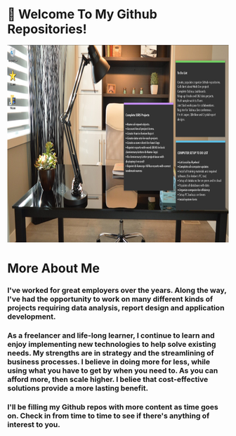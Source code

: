 # 👋 Welcome To My Github Repositories!
<img src="/assets/images/officework.jpg" width="1000" height="450" />

# More About Me
### I've worked for great employers over the years. Along the way, I've had the opportunity to work on many different kinds of projects requiring data analysis, report design and application development.

### As a freelancer and life-long learner, I continue to learn and enjoy implementing new technologies to help solve existing needs. My strengths are in strategy and the streamlining of business processes. I believe in doing more for less, while using what you have to get by when you need to. As you can afford more, then scale higher. I beliee that cost-effective solutions provide a more lasting benefit. 

### I'll be filling my Github repos with more content as time goes on. Check in from time to time to see if there's anything of interest to you.







<!--
**curtild/curtild** is a ✨ _special_ ✨ repository because its `README.md` (this file) appears on your GitHub profile.

Here are some ideas to get you started:

- 🔭 I’m currently working on ...
- 🌱 I’m currently learning ...
- 👯 I’m looking to collaborate on ...
- 🤔 I’m looking for help with ...
- 💬 Ask me about ...
- 📫 How to reach me: ...
- 😄 Pronouns: ...
- ⚡ Fun fact: ...
-->
